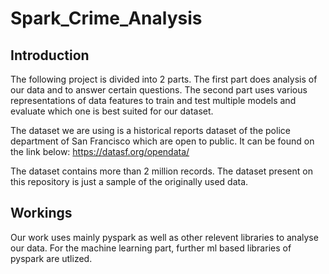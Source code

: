 # Spark_Crime_Analysis

## Introduction
The following project is divided into 2 parts. The first part does analysis of our data and to answer certain questions. The second part uses various representations of data features to train and test multiple models and evaluate which one is best suited for our dataset.

The dataset we are using is a historical reports dataset of the police department of San Francisco which are open to public. It can be found on the link below:
https://datasf.org/opendata/

The dataset contains more than 2 million records. The dataset present on this repository is just a sample of the originally used data. 

## Workings
Our work uses mainly pyspark as well as other relevent libraries to analyse our data. For the machine learning part, further ml based libraries of pyspark are utlized.
